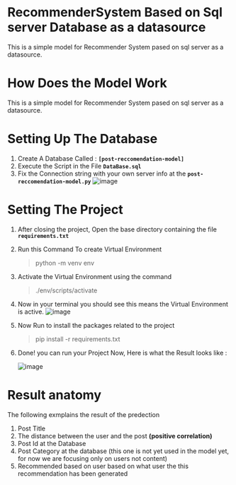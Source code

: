 # RecommenderSystem Based on Sql server Database as a datasource
This is a simple model for Recommender System pased on sql server as a datasource.

# How Does the Model Work
This is a simple model for Recommender System pased on sql server as a datasource.

# Setting Up The Database

1. Create A Database Called :  **`[post-reccomendation-model]`**
2. Execute the Script in the File **`DataBase.sql`**
3. Fix the Connection string with your own server info at the **`post-reccomendation-model.py`**
![image](https://github.com/user-attachments/assets/5b5c3992-8419-418f-8376-59dc6cd5e784)

# Setting The Project
1. After closing the project, Open the base directory containing the file **`requirements.txt`**
2. Run this Command To create Virtual Environment 
   > python -m venv env
3. Activate the Virtual Environment using the command
   > ./env/scripts/activate
4. Now in your terminal you should see this means the Virtual Environment is active.
      ![image](https://github.com/user-attachments/assets/6d0de5e3-84a7-4437-892f-e2c5ef688bf7)

5. Now Run to install the packages related to the project
   > pip install -r requirements.txt

6. Done! you can run your Project Now, Here is what the Result looks like :

      ![image](https://github.com/user-attachments/assets/1a821ffb-0b7b-4a17-8bca-4b4b74f9cd6b)


# Result anatomy
The following exmplains the result of the predection  
1. Post Title
2. The distance between the user and the post **(positive correlation)**
3. Post Id at the Database
4. Post Category at the database (this one is not yet used in the model yet, for now we are focusing only on users not content)
5. Recommended based on user based on what user the this recommendation has been generated 
